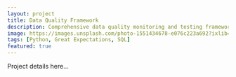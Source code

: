 ```yaml
---
layout: project
title: Data Quality Framework
description: Comprehensive data quality monitoring and testing framework using Great Expectations
image: https://images.unsplash.com/photo-1551434678-e076c223a692?ixlib=rb-1.2.1&auto=format&fit=crop&w=1350&q=80
tags: [Python, Great Expectations, SQL]
featured: true
---
```


Project details here... 